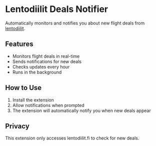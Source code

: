 # Lentodiilit Deals Notifier

Automatically monitors and notifies you about new flight deals from [lentodiilit](https://lentodiilit.fi/).

## Features
- Monitors flight deals in real-time
- Sends notifications for new deals
- Checks updates every hour
- Runs in the background

## How to Use
1. Install the extension
2. Allow notifications when prompted
3. The extension will automatically notify you when new deals appear

## Privacy
This extension only accesses lentodiilit.fi to check for new deals.